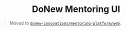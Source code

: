 <!--
	readme.md
	Tells you about the project.
-->

# <div align="center"> DoNew Mentoring UI </div>

> Moved to [`donew-innovations/mentoring-platform/web`](https://github.com/donew-innovations/mentoring-platform/blob/trunk/web/).
